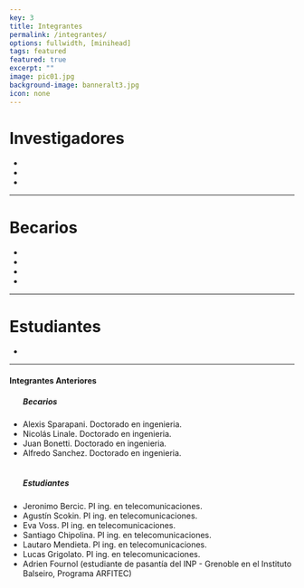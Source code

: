 ```yaml
---
key: 3
title: Integrantes
permalink: /integrantes/
options: fullwidth, [minihead]
tags: featured
featured: true
excerpt: ""
image: pic01.jpg
background-image: banneralt3.jpg
icon: none
---
```



<h1>Investigadores</h1>

<ul class="alt">

  <!-- Diego G. -->
  <li><lab-member image="diego.png" name="Diego Grosz" place="Investigador principal CONICET" email="grosz@ib.edu.ar"></lab-member></li>

  <!-- Santi H. -->
  <li><lab-member image="santi.png" name="Santiago Hernandez" place="Investigador adjunto CONICET" email="shernandez@ib.edu.ar"></lab-member></li>

  <!-- Julio B. -->
  <li><lab-member image="julio.png" name="Julio Benítez" place="Investigador CNEA" email="jcbenitez@ib.edu.ar"></lab-member></li>
</ul>

---

<h1>Becarios</h1>

<ul class="alt">

  <!-- German F. -->
  <li><lab-member image="german.png" name="Germán Fernández" place="Becario doctoral CNEA" email="german.fernandez@ib.edu.ar"
  subject= "Doctorado en ingenieria. Director: Diego Grosz"></lab-member></li>

  <!-- Ceci J. -->
  <li><lab-member image="ceci.png" name="Cecilia Jandar" place="Becaria doctoral CNEA" email="cecilia.jandar@ib.edu.ar"
  subject= "Doctorado en ingenieria. Director: Eduardo Martinez, Codirector: Diego Grosz"></lab-member></li>

  <!-- Lucas G. -->
  <li><lab-member image="lucasg.png" name="Lucas Gutierrez" place="Becario doctoral CONICET" email="lucas.gutierrez@ib.edu.ar"
  subject= "Doctorado en física. Director: Santiago Hernandez"></lab-member></li>

  <!-- Lucas A. -->
  <li><lab-member image="lucasa.png" name="Lucas Arjona" place="Becario de maestria CNEA" email="lucas.arjona@ib.edu.ar"
  subject= "Maestria en ingenieria en telecomunicaciones. Director: Santiago Hernandez"></lab-member></li>
</ul>

---

<h1>Estudiantes</h1>

<ul class="alt">

  <!-- Fran A. -->
  <li><lab-member image="fran.png" name="Francisco Agretti" place="Instituto Balseiro" email=None subject="Proyecto integrador ingenieria en telecomunicaciones. Director: Santiago Hernandez"></lab-member></li>

</ul>

---

<h4>Integrantes Anteriores</h4>
<ul class="alt">
  <h5>Becarios</h5>
  <li>Alexis Sparapani. Doctorado en ingenieria.</li>
  <li>Nicolás Linale. Doctorado en ingenieria.</li>
  <li>Juan Bonetti. Doctorado en ingenieria.</li>
  <li>Alfredo Sanchez. Doctorado en ingenieria.</li>
  <br>
  <h5>Estudiantes</h5>
  <li>Jeronimo Bercic. PI ing. en telecomunicaciones.</li>
  <li>Agustín Scokin. PI ing. en telecomunicaciones.</li>
  <li>Eva Voss. PI ing. en telecomunicaciones.</li>
  <li>Santiago Chipolina. PI ing. en telecomunicaciones.</li>
  <li>Lautaro Mendieta. PI ing. en telecomunicaciones.</li>
  <li>Lucas Grigolato. PI ing. en telecomunicaciones.</li>
  <li>Adrien Fournol (estudiante de pasantía del INP - Grenoble en el Instituto Balseiro, Programa ARFITEC)</li>
</ul>
